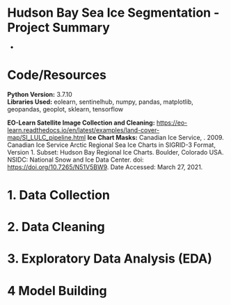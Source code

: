 # Hudson Bay Sea Ice Segmentation - Project Summary

-  


# Code/Resources

**Python Version:** 3.7.10  
**Libraries Used:** eolearn, sentinelhub, numpy, pandas, matplotlib, geopandas, geoplot, sklearn, tensorflow

**EO-Learn Satellite Image Collection and Cleaning:** https://eo-learn.readthedocs.io/en/latest/examples/land-cover-map/SI_LULC_pipeline.html 
**Ice Chart Masks:** Canadian Ice Service, . 2009. Canadian Ice Service Arctic Regional Sea Ice Charts in SIGRID-3 Format, Version 1. Subset: Hudson Bay Regional Ice Charts. Boulder, Colorado USA. NSIDC: National Snow and Ice Data Center. doi: https://doi.org/10.7265/N51V5BW9. Date Accessed: March 27, 2021.


# 1. Data Collection



# 2. Data Cleaning


# 3. Exploratory Data Analysis (EDA)



# 4 Model Building


